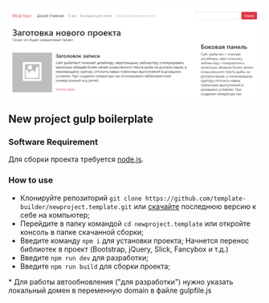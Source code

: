 ![](https://github.com/nikolays93/newproject.boilerplate/raw/master/public_html/screenshot.png)
## New project gulp boilerplate

### Software Requirement
Для сборки проекта требуется [node.js](https://nodejs.org/en/download/).

### How to use
* Клонируйте репозиторий ```git clone https://github.com/template-builder/newproject.template.git``` или [скачайте](https://github.com/template-builder/newproject.template/releases/latest) последнюю версию к себе на компьютер;
* Перейдите в папку командой ```cd newproject.template``` или откройте консоль в папке скачанной сборки;
* Введите команду ```npm i``` для установки проекта; Начнется перенос библиотек в проект (Bootstrap, jQuery, Slick, Fancybox и т.д.)
* Введите ```npm run dev``` для разработки;
* Введите ```npm run build``` для сборки проекта;

\* Для работы автообновления ("для разработки") нужно указать локальный домен в переменную domain в файле gulpfile.js
